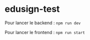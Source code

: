 # edusign-test


Pour lancer le backend : `npm run dev`


Pour lancer le frontend : `npm run start`
